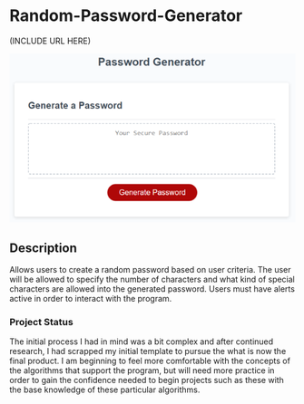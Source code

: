 # Random-Password-Generator

(INCLUDE URL HERE)

![Portfolio Homepage Screenshot](/Password-Generator.PNG?raw=true "Portfolio")


## Description

Allows users to create a random password based on user criteria. The user will be allowed to specify the number of characters and what kind of special characters are allowed into the generated password. Users must have alerts active in order to interact with the program.

### Project Status

The initial process I had in mind was a bit complex and after continued research, I had scrapped my initial template to pursue the what is now the final product. I am beginning to feel more comfortable with the concepts of the algorithms that support the program, but will need more practice in order to gain the confidence needed to begin projects such as these with the base knowledge of these particular algorithms. 